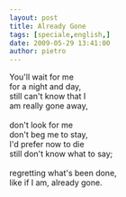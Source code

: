 ```yaml
---
layout: post
title: Already Gone
tags: [speciale,english,]
date: 2009-05-29 13:41:00
author: pietro
---
```

You'll wait for me<br/>for a night and day,<br/>still can't know that I<br/>am really gone away,<br/><br/>don't look for me<br/>don't beg me to stay,<br/>I'd prefer now to die<br/>still don't know what to say;<br/><br/>regretting what's been done,<br/>like if I am, already gone.
